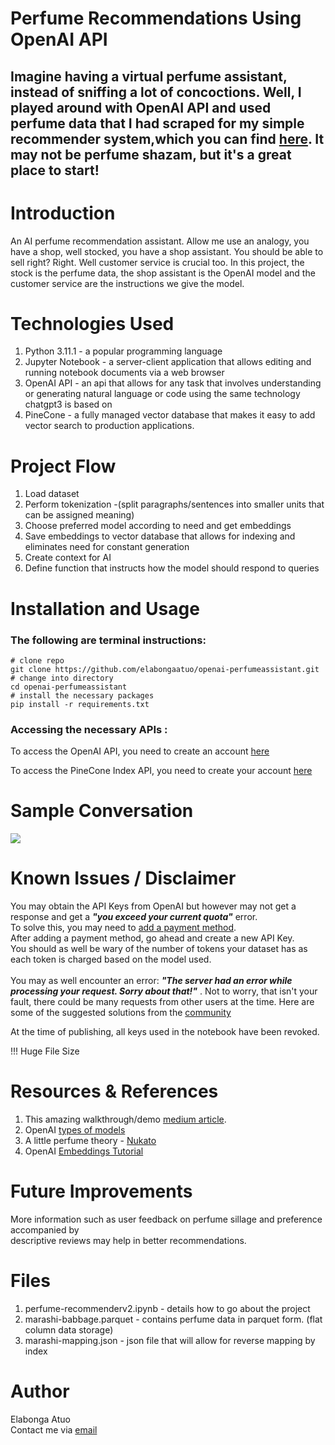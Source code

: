 # Perfume Recommendations Using OpenAI API
## Imagine having a virtual perfume assistant, instead of sniffing a lot of concoctions. Well, I played around with OpenAI API and used perfume data that I had scraped for my simple recommender system,which you can find [here](https://nukato-front.onrender.com). It may not be perfume shazam, but it's a great place to start!

# Introduction
An AI perfume recommendation assistant. Allow me use an analogy, you have a shop, well stocked, you have a shop assistant. You should be able to sell right? Right. Well customer service is crucial too. In this project, the stock is the perfume data, the shop assistant is the OpenAI model and the customer service are the instructions we give the model.

# Technologies Used
1. Python 3.11.1 -  a popular programming language
2. Jupyter Notebook -  a server-client application that allows editing and running notebook documents via a web browser
3. OpenAI API - an api  that allows for any task that involves understanding or generating natural language or code using the same technology chatgpt3 is based on
4. PineCone - a fully managed vector database that makes it easy to add vector search to production applications.

# Project Flow
1. Load dataset
2. Perform tokenization -(split paragraphs/sentences into smaller units that can be assigned meaning)
3. Choose preferred model according to need and get embeddings
4. Save embeddings to vector database that allows for indexing and eliminates need for constant generation
5. Create context for AI
6. Define function that instructs how the model should respond to queries



# Installation and Usage
### The following are terminal instructions:
``` # clone repo ```<br>
``` git clone https://github.com/elabongaatuo/openai-perfumeassistant.git ```<br>
``` # change into directory ```<br>
``` cd openai-perfumeassistant ```<br>
``` # install the necessary packages ```<br>
``` pip install -r requirements.txt ```<br>

### Accessing the necessary APIs :
To access the OpenAI API, you need to create an account [here](https://rb.gy/ifuche) <br>

To access the PineCone Index API, you need to create your account [here](https://rb.gy/jshent)

# Sample Conversation
<img src="images/specific2gpt3.PNG" />

# Known Issues / Disclaimer
You may obtain the API Keys from OpenAI but however may not get a response and get a **_"you exceed your current quota"_** error.<br>
To solve this, you may need to [add a payment method](https://platform.openai.com/account/billing/payment-methods).<br>
After adding a payment method, go ahead and create a new API Key. <br>
You should as well be wary of the number of tokens your dataset has as each token is charged based on the model used.<br> 
<br>
You may as well encounter an error: **_"The server had an error while processing your request. Sorry about that!"_** . Not to worry, that isn't your fault, there could be many requests from other users at the time. Here are some of the suggested solutions from the [community](https://rb.gy/ozxzvh)<br>

At the time of publishing, all keys used in the notebook have been revoked.<br>

!!! Huge File Size


# Resources & References
1. This amazing walkthrough/demo [medium article](https://rb.gy/4oqx4k).
2. OpenAI [types of models](https://platform.openai.com/docs/models/overview)
3. A little perfume theory - [Nukato](https://nukato-front.onrender.com)
4. OpenAI [Embeddings Tutorial](https://platform.openai.com/docs/tutorials/web-qa-embeddings)

#  Future Improvements
More information such as user feedback on perfume sillage and preference accompanied by<br>
descriptive reviews may help in better recommendations.

# Files
1. perfume-recommenderv2.ipynb - details how to go about the project
2. marashi-babbage.parquet -  contains perfume data in parquet form. (flat column data storage)
3. marashi-mapping.json -  json file that will allow for reverse mapping by index


# Author
Elabonga Atuo <br>
Contact me via [email](elabongaatuo@gmail.com)



